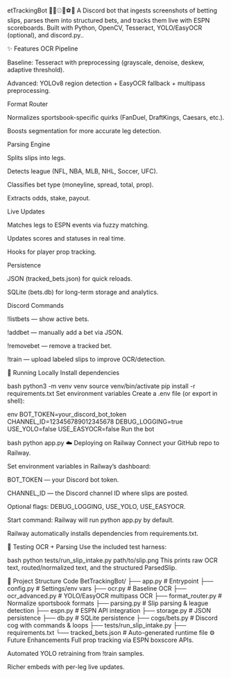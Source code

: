 etTrackingBot 🏈🏀⚾🏒⚽🥊
A Discord bot that ingests screenshots of betting slips, parses them into structured bets, and tracks them live with ESPN scoreboards. Built with Python, OpenCV, Tesseract, YOLO/EasyOCR (optional), and discord.py..

✨ Features
OCR Pipeline

Baseline: Tesseract with preprocessing (grayscale, denoise, deskew, adaptive threshold).

Advanced: YOLOv8 region detection + EasyOCR fallback + multipass preprocessing.

Format Router

Normalizes sportsbook-specific quirks (FanDuel, DraftKings, Caesars, etc.).

Boosts segmentation for more accurate leg detection.

Parsing Engine

Splits slips into legs.

Detects league (NFL, NBA, MLB, NHL, Soccer, UFC).

Classifies bet type (moneyline, spread, total, prop).

Extracts odds, stake, payout.

Live Updates

Matches legs to ESPN events via fuzzy matching.

Updates scores and statuses in real time.

Hooks for player prop tracking.

Persistence

JSON (tracked_bets.json) for quick reloads.

SQLite (bets.db) for long-term storage and analytics.

Discord Commands

!listbets — show active bets.

!addbet — manually add a bet via JSON.

!removebet <id> — remove a tracked bet.

!train — upload labeled slips to improve OCR/detection.

🚀 Running Locally
Install dependencies

bash
python3 -m venv venv
source venv/bin/activate
pip install -r requirements.txt
Set environment variables Create a .env file (or export in shell):

env
BOT_TOKEN=your_discord_bot_token
CHANNEL_ID=123456789012345678
DEBUG_LOGGING=true
USE_YOLO=false
USE_EASYOCR=false
Run the bot

bash
python app.py
☁️ Deploying on Railway
Connect your GitHub repo to Railway.

Set environment variables in Railway’s dashboard:

BOT_TOKEN — your Discord bot token.

CHANNEL_ID — the Discord channel ID where slips are posted.

Optional flags: DEBUG_LOGGING, USE_YOLO, USE_EASYOCR.

Start command: Railway will run python app.py by default.

Railway automatically installs dependencies from requirements.txt.

🧪 Testing OCR + Parsing
Use the included test harness:

bash
python tests/run_slip_intake.py path/to/slip.png
This prints raw OCR text, routed/normalized text, and the structured ParsedSlip.

📂 Project Structure
Code
BetTrackingBot/
├── app.py              # Entrypoint
├── config.py           # Settings/env vars
├── ocr.py              # Baseline OCR
├── ocr_advanced.py     # YOLO/EasyOCR multipass OCR
├── format_router.py    # Normalize sportsbook formats
├── parsing.py          # Slip parsing & league detection
├── espn.py             # ESPN API integration
├── storage.py          # JSON persistence
├── db.py               # SQLite persistence
├── cogs/bets.py        # Discord cog with commands & loops
├── tests/run_slip_intake.py
├── requirements.txt
└── tracked_bets.json   # Auto-generated runtime file
⚙️ Future Enhancements
Full prop tracking via ESPN boxscore APIs.

Automated YOLO retraining from !train samples.

Richer embeds with per-leg live updates.
